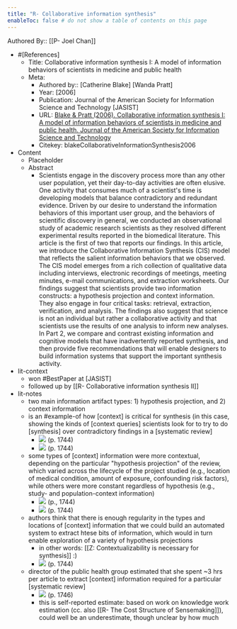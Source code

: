 ```yaml
---
title: "R- Collaborative information synthesis"
enableToc: false # do not show a table of contents on this page
---
```

Authored By:: [[P- Joel Chan]]

- #[References]
	- Title: Collaborative information synthesis I: A model of information behaviors of scientists in medicine and public health
	- Meta:
		- Authored by:: [Catherine Blake] [Wanda Pratt]
		- Year: [2006]
		- Publication: Journal of the American Society for Information Science and Technology  [JASIST]
		- URL: [Blake & Pratt (2006). Collaborative information synthesis I: A model of information behaviors of scientists in medicine and public health. Journal of the American Society for Information Science and Technology](https://onlinelibrary.wiley.com/doi/abs/10.1002/asi.20487)
		- Citekey: blakeCollaborativeInformationSynthesis2006
- Content
	- Placeholder
	- Abstract
		- Scientists engage in the discovery process more than any other user population, yet their day-to-day activities are often elusive. One activity that consumes much of a scientist's time is developing models that balance contradictory and redundant evidence. Driven by our desire to understand the information behaviors of this important user group, and the behaviors of scientific discovery in general, we conducted an observational study of academic research scientists as they resolved different experimental results reported in the biomedical literature. This article is the first of two that reports our findings. In this article, we introduce the Collaborative Information Synthesis (CIS) model that reflects the salient information behaviors that we observed. The CIS model emerges from a rich collection of qualitative data including interviews, electronic recordings of meetings, meeting minutes, e-mail communications, and extraction worksheets. Our findings suggest that scientists provide two information constructs: a hypothesis projection and context information. They also engage in four critical tasks: retrieval, extraction, verification, and analysis. The findings also suggest that science is not an individual but rather a collaborative activity and that scientists use the results of one analysis to inform new analyses. In Part 2, we compare and contrast existing information and cognitive models that have inadvertently reported synthesis, and then provide five recommendations that will enable designers to build information systems that support the important synthesis activity.
- lit-context
	- won #BestPaper at [JASIST]
	- followed up by [[R- Collaborative information synthesis II]]
- lit-notes
	- two main information artifact types: 1) hypothesis projection, and 2) context information
	- is an #example-of how [context] is critical for synthesis (in this case, showing the kinds of [context queries] scientists look for to try to do [synthesis] over contradictory findings in a [systematic review]
		- ![](https://firebasestorage.googleapis.com/v0/b/firescript-577a2.appspot.com/o/imgs%2Fapp%2Fmegacoglab%2FHMQH8rqkuk.png?alt=media&token=037f6d7e-f1e4-4738-a841-58923bbacadc) (p. 1744)
		- ![](https://firebasestorage.googleapis.com/v0/b/firescript-577a2.appspot.com/o/imgs%2Fapp%2Fmegacoglab%2F1iSPHVlrcS.png?alt=media&token=5700d1f3-6c77-4b9a-a51c-bc083004ae33) (p. 1744) 
	- some types of [context] information were more contextual, depending on the particular "hypothesis projection" of the review, which varied across the lifecycle of the project studied (e.g., location of medical condition, amount of exposure, confounding risk factors), while others were more constant regardless of hypothesis (e.g., study- and population-context information)
		- ![](https://firebasestorage.googleapis.com/v0/b/firescript-577a2.appspot.com/o/imgs%2Fapp%2Fmegacoglab%2FB4elpsPH17.png?alt=media&token=afbe16b6-a3e6-478f-9929-95c520444ad3) (p., 1744) 
		- ![](https://firebasestorage.googleapis.com/v0/b/firescript-577a2.appspot.com/o/imgs%2Fapp%2Fmegacoglab%2FHMQH8rqkuk.png?alt=media&token=037f6d7e-f1e4-4738-a841-58923bbacadc) (p. 1744)
	- authors think that there is enough regularity in the types and locations of [context] information that we could build an automated system to extract htese bits of information, which would in turn enable exploration of a variety of hypothesis projections
		- in other words: [[Z: Contextualizability is necessary for synthesis]] :)
		- ![](https://firebasestorage.googleapis.com/v0/b/firescript-577a2.appspot.com/o/imgs%2Fapp%2Fmegacoglab%2F_KER50Xs10.png?alt=media&token=b19c8f59-7da5-4ccd-bcb5-4e7f2f7f2f49) (p. 1744)
	- director of the public health group estimated that she spent ~3 hrs per article to extract [context] information required  for a particular [systematic review]
		- ![](https://firebasestorage.googleapis.com/v0/b/firescript-577a2.appspot.com/o/imgs%2Fapp%2Fmegacoglab%2FbDAZcjYk1P.png?alt=media&token=5758ef30-d816-4a53-82c0-b32abc55e667) (p. 1746)
		- this is self-reported estimate: based on work on knowledge work estimation (cc. also [[R- The Cost Structure of Sensemaking]]), could well be an underestimate, though unclear by how much